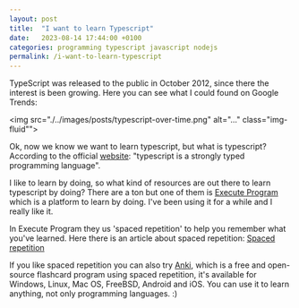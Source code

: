 ```yaml
---
layout: post
title:  "I want to learn Typescript"
date:   2023-08-14 17:44:00 +0100
categories: programming typescript javascript nodejs 
permalink: /i-want-to-learn-typescript
---
```



TypeScript was released to the public in October 2012, since there the interest is been growing. Here you can see what I could found on Google Trends:

<img src="./../images/posts/typescript-over-time.png" alt="..." class="img-fluid"">


Ok, now we know we want to learn typescript, but what is typescript? According to the official [website](https://www.typescriptlang.org/): "typescript is a strongly typed programming language".

I like to learn by doing, so what kind of resources are out there to learn typescript by doing? There are a ton but one of them is [Execute Program](https://www.executeprogram.com/) which is a platform to learn by doing. I've been using it for a while and I really like it.

In Execute Program they us 'spaced repetition' to help you remember what you've learned. Here there is an article about spaced repetition: [Spaced repetition](https://www.kpu.ca/sites/default/files/Learning%20Centres/Think_SpacedRepetition_LA.pdf)

If you like spaced repetition you can also try [Anki](https://apps.ankiweb.net/), which is a free and open-source flashcard program using spaced repetition, it's available for Windows, Linux, Mac OS, FreeBSD, Android and iOS. You can use it to learn anything, not only programming languages. :) 